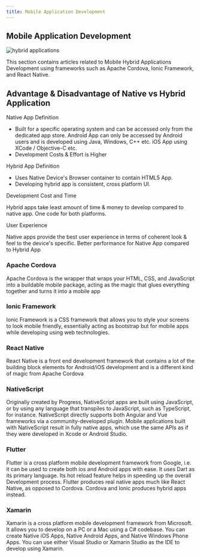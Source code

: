 ```yaml
---
title: Mobile Application Development
---
```

## Mobile Application Development

<img src="https://preview.ibb.co/chfPGv/Whats_App_Image_2017_09_11_at_12_48_41_PM.jpg" alt="hybrid applications" border="0">

This section contains articles related to Mobile Hybrid Applications Development using frameworks such as Apache Cordova, Ionic Framework, and React Native.

## Advantage & Disadvantage of Native vs Hybrid Application

Native App Definition

- Built for a specific operating system and can be accessed only from the dedicated app store. 
Android App can only be accessed by Android users and is developed using Java, Windows, C++ etc. 
iOS App using XCode / Objective-C etc. 
- Development Costs & Effort is Higher

Hybrid App Definition

- Uses Native Device's Browser container to contain HTML5 App.
- Developing hybrid app is consistent, cross platform UI. 

Development Cost and Time

Hybrid apps take least amount of time & money to develop compared to native app. 
One code for both platforms.

User Experience

Native apps provide the best user experience in terms of coherent look & feel to the device's specific.
Better performance for Native App compared to Hybrid App

### Apache Cordova

Apache Cordova is the wrapper that wraps your HTML, CSS, and JavaScript into a buildable mobile package, acting as the magic that glues everything together and turns it into a mobile app

### Ionic Framework

Ionic Framework is a CSS framework that allows you to style your screens to look mobile friendly, essentially acting as bootstrap but for mobile apps while developing using web technologies.

### React Native

React Native is a front end development framework that contains a lot of the building block elements for Android/iOS development and is a different kind of magic from Apache Cordova

### NativeScript

Originally created by Progress, NativeScript apps are built using JavaScript, or by using any language that transpiles to JavaScript, such as TypeScript, for instance. NativeScript directly supports both Angular and Vue frameworks via a community-developed plugin. Mobile applications built with NativeScript result in fully native apps, which use the same APIs as if they were developed in Xcode or Android Studio.

### Flutter

Flutter is a cross platform mobile development framework from Google, i.e. it can be used to create both ios and Android apps with ease. It uses Dart as its primary language. Its hot reload feature helps in speeding up the overall Development process. Flutter produces real native apps much like React Native, as opposed to Cordova. Cordova and Ionic produces hybrid apps instead.

### Xamarin

Xamarin is a cross platform mobile development framework from Microsoft. It allows you to develop on a PC or a Mac using a C# codebase. You can create Native iOS Apps, Native Android Apps, and Native Windows Phone Apps. You can use either Visual Studio or Xamarin Studio as the IDE to develop using Xamarin.
